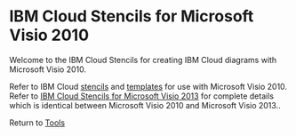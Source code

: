 # IBM Cloud Stencils for Microsoft Visio 2010

Welcome to the IBM Cloud Stencils for creating IBM Cloud diagrams with Microsoft Visio 2010.  

Refer to IBM Cloud [stencils](stencils) and [templates](templates) for use with Microsoft Visio 2010.  Refer to [IBM Cloud Stencils for Microsoft Visio 2013](../visio/visio.md) for complete details which is identical between Microsoft Visio 2010 and Microsoft Visio 2013..

Return to [Tools](/README.md) 
